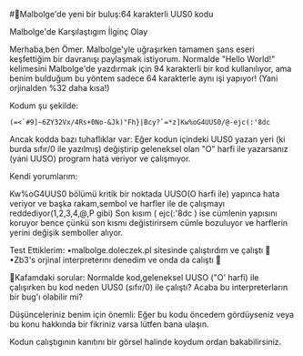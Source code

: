 #🚀Malbolge'de yeni bir buluş:64 karakterli UUS0 kodu

Malbolge'de Karşılaştıgım İlginç Olay

Merhaba,ben Ömer. Malbolge'yle uğraşırken tamamen şans eseri keşfettiğim bir davranışı paylaşmak istiyorum. Normalde "Hello World!" kelimesini Malbolge'de yazdırmak için 94 karakterli bir kod kullanılıyor, ama benim bulduğum bu yöntem sadece 64 karakterle aynı işi yapıyor! (Yani orjinalden %32 daha kısa!)

Kodum şu şekilde:
```malbolge
(=<`#9]~6ZY32Vx/4Rs+0No-&Jk)"Fh}|Bcy?`=*z]Kw%oG4UUS0/@-ejc(:'8dc
```

Ancak kodda bazı tuhaflıklar var:
Eğer kodun içindeki UUS0 yazan yeri (ki burda sıfır/0 ile yazılmış) değiştirip geleneksel olan "O" harfi ile yazarsanız (yani UUSO) program hata veriyor ve çalışmıyor.

Kendi yorumlarım:

Kw%oG4UUS0 bölümü kritik bir noktada UUSO(O harfi ile) yapınca hata veriyor ve başka rakam,sembol ve harfler ile de çalışmayı reddediyor(1,2,3,4,@,P gibi)
Son kısım ( ejc(:'8dc ) ise cümlenin yapısını koruyor bence çünkü son kısmı değistirirsem cümle bozuluyor ve harflerin yerini değişik semboller alıyor.

Test Ettiklerim:
•malbolge.doleczek.pl sitesinde çalıştırdım
ve çalıştı 🎉
•Zb3's orjinal interpreterını denedim ve onda da calıştı 🎉

🤔Kafamdaki sorular:
Normalde kod,geleneksel UUSO ("O' harfi) ile çalışırken bu kod neden UUS0 (sıfır/0) ile çalıştı?
Acaba bu interpreterların bir bug'ı olabilir mi?

Düşünceleriniz benim için önemli:
Eğer bu kodu öncedem gördüyseniz veya bu konu hakkında bir fikriniz varsa lütfen bana ulaşın.

Kodun calıştıgının kanıtını bir görsel halinde koydum ordan bakabilirsiniz.
